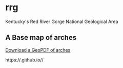 # rrg

Kentucky's Red River Gorge National Geological Area

## A Base map of arches

[Download a GeoPDF of arches](basemap/rrg.pdf)

https://<wcschatz>.github.io/<rrg>/